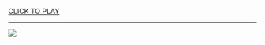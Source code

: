 
<a href="https://premium76.site?title=cookie_clicker_2_unblocked_games&ref=13M">CLICK TO PLAY</a></h3>
<hr>

<a href="https://premium76.site?title=cookie_clicker_2_unblocked_games&ref=13M"><img src="https://clearcache.store/games.png"></a>


